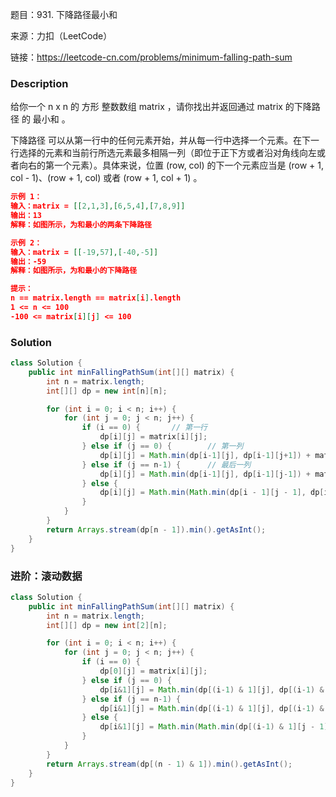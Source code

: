 题目：931. 下降路径最小和

来源：力扣（LeetCode）

链接：https://leetcode-cn.com/problems/minimum-falling-path-sum


### Description

给你一个 n x n 的 方形 整数数组 matrix ，请你找出并返回通过 matrix 的下降路径 的 最小和 。

下降路径 可以从第一行中的任何元素开始，并从每一行中选择一个元素。在下一行选择的元素和当前行所选元素最多相隔一列（即位于正下方或者沿对角线向左或者向右的第一个元素）。具体来说，位置 (row, col) 的下一个元素应当是 (row + 1, col - 1)、(row + 1, col) 或者 (row + 1, col + 1) 。

 ```json
 示例 1：
 输入：matrix = [[2,1,3],[6,5,4],[7,8,9]]
 输出：13
 解释：如图所示，为和最小的两条下降路径
 
 示例 2：
 输入：matrix = [[-19,57],[-40,-5]]
 输出：-59
 解释：如图所示，为和最小的下降路径
 
 提示：
 n == matrix.length == matrix[i].length
 1 <= n <= 100
 -100 <= matrix[i][j] <= 100
 ```



### Solution
```java
class Solution {
    public int minFallingPathSum(int[][] matrix) {
        int n = matrix.length;
        int[][] dp = new int[n][n];

        for (int i = 0; i < n; i++) {
            for (int j = 0; j < n; j++) {
                if (i == 0) {		// 第一行
                    dp[i][j] = matrix[i][j];
                } else if (j == 0) {		// 第一列
                    dp[i][j] = Math.min(dp[i-1][j], dp[i-1][j+1]) + matrix[i][j];
                } else if (j == n-1) {		// 最后一列
                    dp[i][j] = Math.min(dp[i-1][j], dp[i-1][j-1]) + matrix[i][j];
                } else {
                    dp[i][j] = Math.min(Math.min(dp[i - 1][j - 1], dp[i - 1][j]), dp[i - 1][j + 1]) + matrix[i][j];
                }
            }
        }
        return Arrays.stream(dp[n - 1]).min().getAsInt();
    }
}
```



### 进阶：滚动数据

```java
class Solution {
    public int minFallingPathSum(int[][] matrix) {
        int n = matrix.length;
        int[][] dp = new int[2][n];

        for (int i = 0; i < n; i++) {
            for (int j = 0; j < n; j++) {
                if (i == 0) {
                    dp[0][j] = matrix[i][j];
                } else if (j == 0) {
                    dp[i&1][j] = Math.min(dp[(i-1) & 1][j], dp[(i-1) & 1][j+1]) + matrix[i][j];
                } else if (j == n-1) {
                    dp[i&1][j] = Math.min(dp[(i-1) & 1][j], dp[(i-1) & 1][j-1]) + matrix[i][j];
                } else {
                    dp[i&1][j] = Math.min(Math.min(dp[(i-1) & 1][j - 1], dp[(i-1) & 1][j]), dp[(i-1) & 1][j + 1]) + matrix[i][j];
                }
            }
        }
        return Arrays.stream(dp[(n - 1) & 1]).min().getAsInt();
    }
}
```

